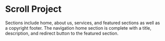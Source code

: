 # Scroll Project



Sections include home, about us, services, and featured sections as well as a copyright footer. The navigation home section is complete with a title, description, and redirect button to the featured section.
